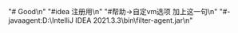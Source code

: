 "# Good\n"
"#idea 注册用\n"
"#帮助->自定vm选项 加上这一句\n"
"#-javaagent:D:\IntelliJ IDEA 2021.3.3\bin\filter-agent.jar\n"
